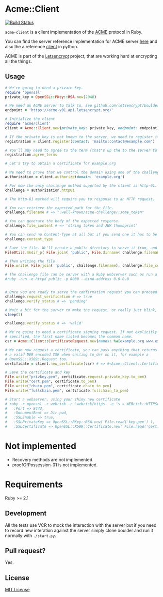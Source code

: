 # Acme::Client
[![Build Status](https://travis-ci.org/unixcharles/acme-client.svg?branch=master)](https://travis-ci.org/unixcharles/acme-client)

`acme-client` is a client implementation of the [ACME](https://letsencrypt.github.io/acme-spec) protocol in Ruby.

You can find the server reference implementation for ACME server [here](https://github.com/letsencrypt/boulder) and also the a reference [client](https://github.com/letsencrypt/letsencrypt) in python.

ACME is part of the [Letsencrypt](https://letsencrypt.org/) project, that are working hard at encrypting all the things.

## Usage

```ruby
# We're going to need a private key.
require 'openssl'
private_key = OpenSSL::PKey::RSA.new(2048)

# We need an ACME server to talk to, see github.com/letsencrypt/boulder
endpoint = 'https://acme-v01.api.letsencrypt.org/'

# Initialize the client
require 'acme/client'
client = Acme::Client.new(private_key: private_key, endpoint: endpoint)

# If the private key is not known to the server, we need to register it for the first time.
registration = client.register(contact: 'mailto:contact@example.com')

# You'll may need to agree to the term (that's up the to the server to require it or not but boulder does by default)
registration.agree_terms

# Let's try to optain a certificate for example.org

# We need to prove that we control the domain using one of the challenges method.
authorization = client.authorize(domain: 'example.org')

# For now the only challenge method supprted by the client is http-01.
challenge = authorization.http01

# The http-01 method will require you to response to an HTTP request.

# You can retrieve the expected path for the file.
challenge.filename # => ".well-known/acme-challenge/:some_token"

# You can generate the body of the expected response.
challenge.file_content # => 'string token and JWK thumbprint'

# You can send no Content-Type at all but if you send one it has to be 'text/plain'.
challenge.content_type

# Save the file. We'll create a public directory to serve it from, and we'll creating the challenge directory.
FileUtils.mkdir_p( File.join( 'public', File.dirname( challenge.filename ) ) )

# Then writing the file
File.write( File.join( 'public', challenge.filename), challenge.file_content )

# The challenge file can be server with a Ruby webserver such as run a webserver in another console. You may need to forward ports on your router
#ruby -run -e httpd public -p 8080 --bind-address 0.0.0.0


# Once you are ready to serve the confirmation request you can proceed.
challenge.request_verification # => true
challenge.verify_status # => 'pending'

# Wait a bit for the server to make the request, or really just blink, it should be fast.
sleep(1)

challenge.verify_status # => 'valid'

# We're going to need a certificate signing request. If not explicitly
# specified, the first name listed becomes the common name.
csr = Acme::Client::CertificateRequest.new(names: %w[example.org www.example.org])

# We can now request a certificate, you can pass anything that returns
# a valid DER encoded CSR when calling to_der on it, for example a
# OpenSSL::X509::Request too.
certificate = client.new_certificate(csr) # => #<Acme::Client::Certificate ....>

# Save the certificate and key
File.write("privkey.pem", certificate.request.private_key.to_pem)
File.write("cert.pem", certificate.to_pem)
File.write("chain.pem", certificate.chain_to_pem)
File.write("fullchain.pem", certificate.fullchain_to_pem)

# Start a webserver, using your shiny new certificate
# ruby -r openssl -r webrick -r 'webrick/https' -e "s = WEBrick::HTTPServer.new(
#   :Port => 8443,
#   :DocumentRoot => Dir.pwd,
#   :SSLEnable => true,
#   :SSLPrivateKey => OpenSSL::PKey::RSA.new( File.read('key.pem') ),
#   :SSLCertificate => OpenSSL::X509::Certificate.new( File.read('cert.pem') )); trap('INT') { s.shutdown }; s.start"
```

# Not implemented

- Recovery methods are not implemented.
- proofOfPossession-01 is not implemented.

# Requirements

Ruby >= 2.1

## Development

All the tests use VCR to mock the interaction with the server but if you
need to record new interation against the server simply clone boulder and
run it normally with `./start.py`.

## Pull request?

Yes.

## License

[MIT License](http://opensource.org/licenses/MIT)

